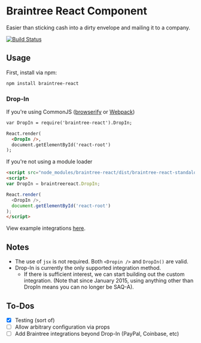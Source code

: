# Braintree React Component

Easier than sticking cash into a dirty envelope and mailing it to a company.

[![Build Status](https://travis-ci.org/jeffcarp/braintree-react.svg?branch=master)](https://travis-ci.org/jeffcarp/braintree-react)

## Usage

First, install via npm:

```bash
npm install braintree-react
```

### Drop-In

If you're using CommonJS ([browserify](http://browserify.org/) or [Webpack](http://webpack.github.io/))

```html
var DropIn = require('braintree-react').DropIn;

React.render(
  <DropIn />,
  document.getElementById('react-root')
);
```

If you're not using a module loader

```html
<script src="node_modules/braintree-react/dist/braintree-react-standalone.js"></script>
<script>
var DropIn = braintreereact.DropIn;

React.render(
  <DropIn />,
  document.getElementById('react-root')
);
</script>
```

View example integrations [here](examples).

## Notes
- The use of `jsx` is not required. Both `<Dropin />` and `DropIn()` are valid.
- Drop-In is currently the only supported integration method.
  - If there is sufficient interest, we can start building out the custom integration. (Note that since January 2015, using anything other than DropIn means you can no longer be SAQ-A).

## To-Dos
- [x] Testing (sort of)
- [ ] Allow arbitrary configuration via props
- [ ] Add Braintree integrations beyond Drop-In (PayPal, Coinbase, etc)
